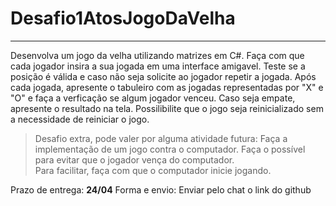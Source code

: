# Desafio1AtosJogoDaVelha

---

Desenvolva um jogo da velha utilizando matrizes em C#. Faça com que cada jogador insira a sua jogada em uma interface amigavel.
Teste se a posição é válida e caso não seja solicite ao jogador repetir a jogada. Após cada jogada, apresente o tabuleiro com as jogadas representadas por "X" e "O" e faça a verficação se algum jogador venceu.
Caso seja empate, apresente o resultado na tela. Possilibilite que o jogo seja reinicializado sem a necessidade de reiniciar o jogo.

> Desafio extra, pode valer por alguma atividade futura: Faça a implementação de um jogo contra o computador. Faça o possível para evitar que o jogador vença do computador.  
> Para facilitar, faça com que o computador inicie jogando.

Prazo de entrega: **24/04**
Forma e envio: Enviar pelo chat o link do github
